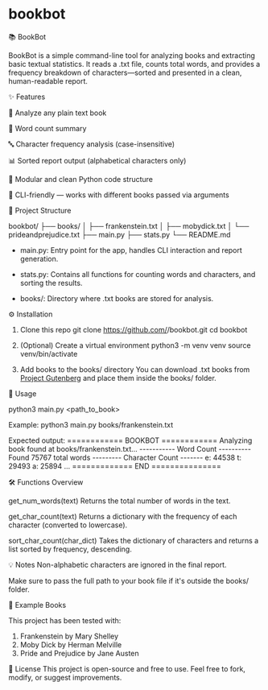 # bookbot

📚 BookBot

BookBot is a simple command-line tool for analyzing books and extracting basic textual statistics. It reads a .txt file, counts total words, and provides a frequency breakdown of characters—sorted and presented in a clean, human-readable report.

✨ Features

📖 Analyze any plain text book

🔢 Word count summary

🔤 Character frequency analysis (case-insensitive)

📊 Sorted report output (alphabetical characters only)

🧩 Modular and clean Python code structure

🧪 CLI-friendly — works with different books passed via arguments

📁 Project Structure

bookbot/
├── books/
│   ├── frankenstein.txt
│   ├── mobydick.txt
│   └── prideandprejudice.txt
├── main.py
├── stats.py
└── README.md

- main.py: Entry point for the app, handles CLI interaction and report generation.

- stats.py: Contains all functions for counting words and characters, and sorting the results.

- books/: Directory where .txt books are stored for analysis.

⚙️ Installation

1. Clone this repo
   git clone https://github.com/<your-username>/bookbot.git
   cd bookbot

2. (Optional) Create a virtual environment
   python3 -m venv venv
   source venv/bin/activate

3. Add books to the books/ directory
   You can download .txt books from [Project Gutenberg](https://www.gutenberg.org/) and place them inside the books/ folder.



🚀 Usage

python3 main.py <path_to_book>

Example:
python3 main.py books/frankenstein.txt

Expected output:
============ BOOKBOT ============
Analyzing book found at books/frankenstein.txt...
----------- Word Count ----------
Found 75767 total words
--------- Character Count -------
e: 44538
t: 29493
a: 25894
...
============= END ===============


🛠️ Functions Overview

get_num_words(text)
Returns the total number of words in the text.

get_char_count(text)
Returns a dictionary with the frequency of each character (converted to lowercase).

sort_char_count(char_dict)
Takes the dictionary of characters and returns a list sorted by frequency, descending.

💡 Notes
Non-alphabetic characters are ignored in the final report.

Make sure to pass the full path to your book file if it's outside the books/ folder.

📌 Example Books

This project has been tested with:

1. Frankenstein by Mary Shelley
2. Moby Dick by Herman Melville
3. Pride and Prejudice by Jane Austen

📄 License
This project is open-source and free to use. Feel free to fork, modify, or suggest improvements.
